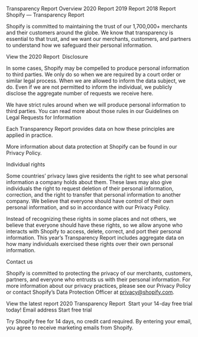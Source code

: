 Transparency Report
Overview
2020 Report
2019 Report
2018 Report
Shopify —
Transparency Report

Shopify is committed to maintaining the trust of our 1,700,000+ merchants and their customers around the globe. We know that transparency is essential to that trust, and we want our merchants, customers, and partners to understand how we safeguard their personal information.

View the 2020 Report 
Disclosure

In some cases, Shopify may be compelled to produce personal information to third parties. We only do so when we are required by a court order or similar legal process. When we are allowed to inform the data subject, we do. Even if we are not permitted to inform the individual, we publicly disclose the aggregate number of requests we receive here.

We have strict rules around when we will produce personal information to third parties. You can read more about those rules in our Guidelines on Legal Requests for Information

Each Transparency Report provides data on how these principles are applied in practice.

More information about data protection at Shopify can be found in our Privacy Policy.

Individual rights

Some countries’ privacy laws give residents the right to see what personal information a company holds about them. These laws may also give individuals the right to request deletion of their personal information, correction, and the right to transfer that personal information to another company. We believe that everyone should have control of their own personal information, and so in accordance with our Privacy Policy.

Instead of recognizing these rights in some places and not others, we believe that everyone should have these rights, so we allow anyone who interacts with Shopify to access, delete, correct, and port their personal information. This year’s Transparency Report includes aggregate data on how many individuals exercised these rights over their own personal information.

Contact us

Shopify is committed to protecting the privacy of our merchants, customers, partners, and everyone who entrusts us with their personal information. For more information about our privacy practices, please see our Privacy Policy or contact Shopify’s Data Protection Officer at privacy@shopify.com.

View the latest report
2020 Transparency Report 
Start your 14-day free trial today!
Email address
Start free trial

Try Shopify free for 14 days, no credit card required. By entering your email, you agree to receive marketing emails from Shopify.